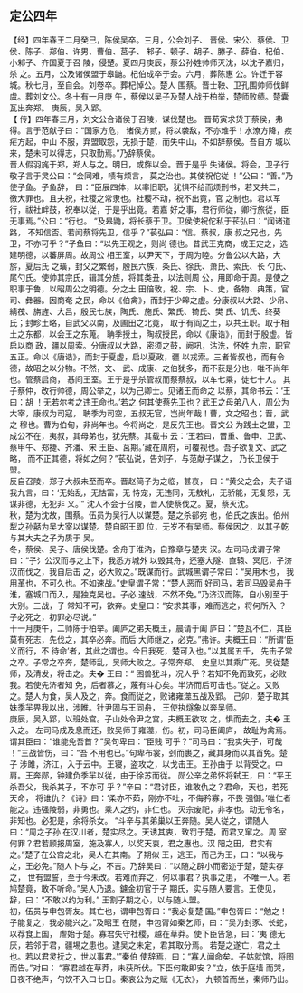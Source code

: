 ## 定公四年

【经】四年春王二月癸巳，陈侯吴卒。三月，公会刘子、
晋侯、宋公、蔡侯、卫侯、陈子、郑伯、许男、曹伯、莒子、
邾子、顿子、胡子、滕子、薛伯、杞伯、小邾子、齐国夏于召
陵，侵楚。夏四月庚辰，蔡公孙姓帅师灭沈，以沈子嘉归，杀
之。五月，公及诸侯盟于皋鼬。杞伯成卒于会。六月，葬陈惠
公。许迁于容城。秋七月，至自会。刘卷卒。葬杞悼公。楚人
围蔡。晋士鞅、卫孔围帅师伐鲜虞。葬刘文公。冬十有一月庚
午，蔡侯以吴子及楚人战于柏举，楚师败绩。楚囊瓦出奔郑。
庚辰，吴入郢。  
【 传】四年春三月，刘文公合诸侯于召陵，谋伐楚也。
晋荀寅求货于蔡侯，弗得。言于范献子曰：“国家方危，
诸侯方贰，将以袭敌，不亦难乎！水潦方降，疾疟方起，中山
不服，弃盟取怨，无损于楚，而失中山，不如辞蔡侯。吾自方
城以来，楚未可以得志，只取勤焉。”乃辞蔡侯。  
晋人假羽旄于郑，郑人与之。明日，或旆以会。晋于是乎
失诸侯。将会，卫子行敬子言于灵公曰：“会同难，啧有烦言，
莫之治也。其使祝佗従 ！”公曰：“善。”乃使子鱼。子鱼辞，
曰：“臣展四体，以率旧职，犹惧不给而烦刑书，若又共二，
徼大罪也。且夫祝，社稷之常隶也。社稷不动，祝不出竟，官
之制也。君以军行，祓社衅鼓，祝奉以従，于是乎出竟。若嘉
好之事，君行师従，卿行旅従，臣无事焉。”公曰：“行也。
“及皋鼬，将长蔡于卫。卫侯使祝佗私于苌弘曰：“闻诸道路，
不知信否。若闻蔡将先卫，信乎？”苌弘曰：“信。蔡叔，康
叔之兄也，先卫，不亦可乎？”子鱼曰：“以先王观之，则尚
德也。昔武王克商，成王定之，选建明德，以蕃屏周。故周公
相王室，以尹天下，于周为睦。分鲁公以大路，大旂，夏后氏
之璜，封父之繁弱，殷民六族，条氏、徐氏、萧氏、索氏、长
勺氏、尾勺氏。使帅其宗氏，辑其分族，将其类丑，以法则周
公，用即命于周。是使之职事于鲁，以昭周公之明德。分之土
田倍敦，祝、宗、卜、史，备物、典策，官司、彝器。因商奄
之民，命以《伯禽》，而封于少皞之虚。分康叔以大路、少帛、
綪茷、旃旌、大吕，殷民七族，陶氏、施氏、繁氏、锜氏、樊
氏、饥氏、终葵氏；封畛土略，自武父以南，及圃田之北竟，
取于有阎之土，以共王职。取于相土之东都，以会王之东蒐。
聃季授土，陶叔授民，命以《康诰》，而封于殷虚。皆启以商
政，疆以周索。分唐叔以大路，密须之鼓，阙巩，沽洗，怀姓
九宗，职官五正。命以《唐诰》，而封于夏虚，启以夏政，疆
以戎索。三者皆叔也，而有令德，故昭之以分物。不然，文、
武、成康、之伯犹多，而不获是分也，唯不尚年也。管蔡启商，
惎间王室。王于是乎杀管叔而蔡蔡叔，以车七乘，徒七十人。
其子蔡仲，改行帅德，周公举之，以为己卿士。见诸王而命之
以蔡，其命书云：‘王曰：胡 ！无若尔考之违王命也。’若之
何其使蔡先卫也？武王之母弟八人，周公为大宰，康叔为司寇，
聃季为司空，五叔无官，岂尚年哉！曹，文之昭也；晋，武之
穆也。曹为伯甸，非尚年也。今将尚之，是反先王也。晋文公
为践土之盟，卫成公不在，夷叔，其母弟也，犹先蔡。其载书
云：‘王若曰，晋重、鲁申、卫武、蔡甲午、郑捷、齐潘、宋
王臣、莒期。’藏在周府，可覆视也。吾子欲复文、武之略，
而不正其德，将如之何？”苌弘说，告刘子，与范献子谋之，
乃长卫侯于盟。  
反自召陵，郑子大叔未至而卒。晋赵简子为之临，甚哀，
曰：“黄父之会，夫子语我九言，曰：‘无始乱，无怙富，无
恃宠，无违同，无敖礼，无骄能，无复怒，无谋非德，无犯非
义。’”
沈人不会于召陵，晋人使蔡伐之。夏，蔡灭沈。  
秋，楚为沈故，围蔡。伍员为吴行人以谋楚。楚之杀郤宛
也，伯氏之族出。伯州犁之孙嚭为吴大宰以谋楚。楚自昭王即
位，无岁不有吴师。蔡侯因之，以其子乾与其大夫之子为质于
吴。  
冬，蔡侯、吴子、唐侯伐楚。舍舟于淮汭，自豫章与楚夹
汉。左司马戌谓子常曰：“子氵公汉而与之上下，我悉方城外
以毁其舟，还塞大隧、直辕、冥厄，子济汉而伐之，我自后击
之，必大败之。”既谋而行。武城黑谓子常曰：“吴用木也，
我用革也，不可久也。不如速战。”史皇谓子常：“楚人恶而
好司马，若司马毁吴舟于淮，塞城口而入，是独克吴也。子必
速战，不然不免。”乃济汉而陈，自小别至于大别。三战，子
常知不可，欲奔。史皇曰：“安求其事，难而逃之，将何所入
？子必死之，初罪必尽说。”  
十一月庚午，二师陈于柏举。阖庐之弟夫概王，晨请于阖
庐曰：“楚瓦不仁，其臣莫有死志，先伐之，其卒必奔。而后
大师继之，必克。”弗许。夫概王曰：“所谓‘臣义而行，不
待命’者，其此之谓也。今日我死，楚可入也。”以其属五千，
先击子常之卒。子常之卒奔，楚师乱，吴师大败之。子常奔郑。
史皇以其乘广死。吴従楚师，及清发，将击之。夫� 王曰：“
困兽犹斗，况人乎？若知不免而致死，必败我。若使先济者知
免，后者慕之，蔑有斗心矣。半济而后可击也。”従之。又败
之。楚人为食，吴人及之，奔。食而従之，败诸雍澨五战及郢。
己卯，楚子取其妹季羋畀我以出，涉睢。针尹固与王同舟，
王使执燧象以奔吴师。  
庚辰，吴入郢，以班处宫。子山处令尹之宫，夫概王欲攻
之，惧而去之，夫� 王入之。
左司马戌及息而还，败吴师于雍澨，伤。初，司马臣阖庐，
故耻为禽焉。谓其臣曰：“谁能免吾首？”吴句卑曰：“臣贱
可乎？”司马曰：“我实失子，可哉 ！”三战皆伤，曰：“吾
不用也已。”句卑布裳，刭而裹之，藏其身而以其首免。楚子
涉雎，济江，入于云中。王寝，盗攻之，以戈击王。王孙由于
以背受之。中肩。王奔郧，钟建负季羋以従，由于徐苏而従。
郧公辛之弟怀将弑王，曰：“平王杀吾父，我杀其子，不亦可
乎？”辛曰：“君讨臣，谁敢仇之？君命，天也，若死天命，
将谁仇？《诗》曰：‘柔亦不茹，刚亦不吐，不侮矜寡，不畏
强御。’唯仁者能之。违强陵弱，非勇也。乘人之约，非仁也。
灭宗废祀，非孝也。动无令名，非知也。必犯是，余将杀女。
“斗辛与其弟巢以王奔随。吴人従之，谓随人曰：“周之子孙
在汉川者，楚实尽之。天诱其衷，致罚于楚，而君又窜之。周
室何罪？君若顾报周室，施及寡人，以奖天衷，君之惠也。汉
阳之田，君实有之。”楚子在公宫之北，吴人在其南。子期似
王，逃王，而己为王，曰：“以我与之，王必免。”随人卜与
之，不吉。乃辞吴曰：“以随之辟小而密迩于楚，楚实存之，
世有盟誓，至于今未改。若难而弃之，何以事君？执事之患，
不唯一人。若鸠楚竟，敢不听命。”吴人乃退。鑢金初官于子
期氏，实与随人要言。王使见，辞，曰：“不敢以约为利。”
王割子期之心，以与随人盟。  
初，伍员与申包胥友。其亡也，谓申包胥曰：“我必复楚
国。”申包胥曰：“勉之！子能复之，我必能兴之。”及昭王
在随，申包胥如秦乞师，曰：“吴为封豕、长蛇，以荐食上国，
虐始于楚。寡君失守社稷，越在草莽。使下臣告急，曰：‘夷
德无厌，若邻于君，疆埸之患也。逮吴之未定，君其取分焉。
若楚之遂亡，君之土也。若以君灵抚之，世以事君。’”秦伯
使辞焉，曰：“寡人闻命矣。子姑就馆，将图而告。”对曰：
“寡君越在草莽，未获所伏。下臣何敢即安？”立，依于庭墙
而哭，日夜不绝声，勺饮不入口七日。秦哀公为之赋《无衣》，
九顿首而坐，秦师乃出。  

